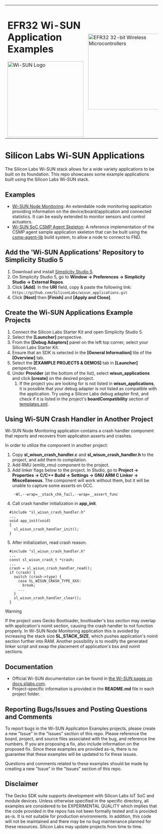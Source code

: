 <table border="0">
  <tr>
    <td align="left" valign="middle">
      <h1>EFR32 Wi-SUN Application Examples</h1>
      <a href="https://www.silabs.com/wireless/wi-sun">
        <img src="images/../wisun_node_monitoring/image/wi-sun-logo.jpg"  title="Wi-SUN" alt="Wi-SUN Logo" width="250" />
      </a>
    </td>
    <td align="left" valign="middle">
      <a href="https://www.silabs.com/wireless/wi-sun">
        <img src="http://pages.silabs.com/rs/634-SLU-379/images/WGX-transparent.png"  title="Silicon Labs Gecko and Wireless Gecko MCUs" alt="EFR32 32-bit Wireless Microcontrollers" width="250"/>
      </a>
    </td>
  </tr>
</table>

# Silicon Labs Wi-SUN Applications #

The Silicon Labs Wi-SUN stack allows for a wide variety applications to be built on its foundation. This repo showcases some example applications built using the Silicon Labs Wi-SUN stack.

## Examples ##

- [Wi-SUN Node Monitoring](https://github.com/SiliconLabs/wisun_applications_staging/tree/main/wisun_node_monitoring): An extendable node monitoring application providing information on the device/board/application and connected statistics. It can be easily extended to monitor sensors and control actuators.
- [Wi-SUN SoC CSMP Agent Skeleton](/wisun_soc_csmp_agent/): A reference implementation of the CSMP agent sample application skeleton that can be built using the [csmp-agent-lib](https://github.com/CiscoDevNet/csmp-agent-lib) build system, to allow a node to connect to FND.

## Add the 'Wi-SUN Applications' Repository to Simplicity Studio 5 ##

1. Download and install [Simplicity Studio 5](https://www.silabs.com/developers/simplicity-studio).
2. On Simplicity Studio 5, go to **Window -> Preferences -> Simplicity Studio -> External Repos**.
3. Click **[Add]**. In the **URI** field, copy & paste the following link: `https://github.com/SiliconLabs/wisun_applications.git`
4. Click **[Next]** then **[Finish]** and **[Apply and Close]**.

## Create the Wi-SUN Applications Example Projects ##

1. Connect the Silicon Labs Starter Kit and open Simplicity Studio 5.
2. Select the **[Launcher]** perspective.
3. From the **[Debug Adapters]** panel on the left top corner, select your Silicon Labs Starter Kit.
4. Ensure that an SDK is selected in the **[General Information]** tile of the **[Overview]** tab.
5. Select the **[EXAMPLE PROJECTS & DEMOS]** tab in **[Launcher]** perspective.
6. Under **Provider** (at the bottom of the list), select **wisun_applications** and click **[create]** on the desired project.
   1. If the project you are looking for is not listed in **wisun_applications**, it is possible that your debug adapter is not listed as compatible with the application. Try using a Silicon Labs debug adapter first, and check if it is listed in the project's **boardCompatibility** section of [templates.xml](templates.xml).

## Using Wi-SUN Crash Handler in Another Project ##

Wi-SUN Node Monitoring application contains a crash handler component that reports and recovers from application asserts and crashes.

In order to utilize the component in another project:
1. Copy **sl_wisun_crash_handler.c** and **sl_wisun_crash_handler.h** to the project, and add them to compilation.
2. Add RMU (emlib_rmu) component to the project.
3. Add linker flags below to the project. In Studio, go to **Project -> Properties -> C/C++ Build -> Settings -> GNU ARM C Linker -> Miscellaneous**. The component will work without them, but it will be unable to capture some asserts on GCC.
```
    -Wl,--wrap=__stack_chk_fail,--wrap=__assert_func
```
4. Call crash handler initialization in **app_init**.
```
  #include "sl_wisun_crash_handler.h"
  ...
  void app_init(void)
  {
    sl_wisun_crash_handler_init();
  }
```
5. After initialization, read crash reason.
```
  #include "sl_wisun_crash_handler.h"
  ...
  const sl_wisun_crash_t *crash;
  ...
  crash = sl_wisun_crash_handler_read();
  if (crash) {
    switch (crash->type) {
      case SL_WISUN_CRASH_TYPE_XXX:
        break;
      ...
    }
    sl_wisun_crash_handler_clear();
  }
```
> [!WARNING]
> If the project uses Gecko Bootloader, bootloader's bss section may overlap with application's noinit section, causing the crash handler to not function properly. In Wi-SUN Node Monitoring application this is avoided by increasing
> the stack size **SL_STACK_SIZE**, which pushes application's noinit section further into RAM. Another possibility is to modify the generated linker script and swap the placement of application's bss and noinit sections.

## Documentation ##

- Official Wi-SUN documentation can be found in [the Wi-SUN pages on docs.silabs.com](https://docs.silabs.com/wisun/latest/wisun-start/).
- Project-specific information is provided in the **README.md** file in each project folder.

## Reporting Bugs/Issues and Posting Questions and Comments ##

To report bugs in the Wi-SUN Application Examples projects, please create a new "Issue" in the "Issues" section of this repo. Please reference the board, project, and source files associated with the bug, and reference line numbers. If you are proposing a fix, also include information on the proposed fix. Since these examples are provided as-is, there is no guarantee that these examples will be updated to fix these issues.

Questions and comments related to these examples should be made by creating a new "Issue" in the "Issues" section of this repo.

## Disclaimer ##

The Gecko SDK suite supports development with Silicon Labs IoT SoC and module devices. Unless otherwise specified in the specific directory, all examples are considered to be EXPERIMENTAL QUALITY which implies that the code provided in the repos has not been formally tested and is provided as-is.  It is not suitable for production environments.  In addition, this code will not be maintained and there may be no bug maintenance planned for these resources. Silicon Labs may update projects from time to time.
